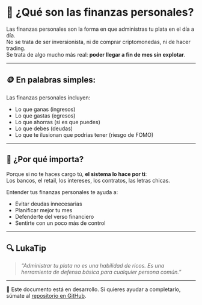 # 🧠 ¿Qué son las finanzas personales?

Las finanzas personales son la forma en que administras tu plata en el día a día.  
No se trata de ser inversionista, ni de comprar criptomonedas, ni de hacer trading.  
Se trata de algo mucho más real: **poder llegar a fin de mes sin explotar**.

---

## 🪙 En palabras simples:

Las finanzas personales incluyen:

- Lo que ganas (ingresos)
- Lo que gastas (egresos)
- Lo que ahorras (si es que puedes)
- Lo que debes (deudas)
- Lo que te ilusionan que podrías tener (riesgo de FOMO)

---

## 🧩 ¿Por qué importa?

Porque si no te haces cargo tú, **el sistema lo hace por ti**:  
Los bancos, el retail, los intereses, los contratos, las letras chicas.

Entender tus finanzas personales te ayuda a:

- Evitar deudas innecesarias
- Planificar mejor tu mes
- Defenderte del verso financiero
- Sentirte con un poco más de control

---

## 🔍 LukaTip

> *“Administrar tu plata no es una habilidad de ricos. Es una herramienta de defensa básica para cualquier persona común.”*

---

📌 Este documento está en desarrollo. Si quieres ayudar a completarlo, súmate al [repositorio en GitHub](https://github.com/tuusuario/lukalibre).
